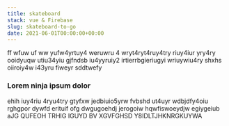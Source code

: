 ```yaml
---
title: skateboard 
stack: vue & Firebase
slug: skateboard-to-go
date: 2021-06-01T00:00:00+00:00
---
```

ff wfuw uf ww yufw4yrtuy4 weruwru 4 wryt4ryt4ruy4try riuy4iur  yry4ry ooidyuqw utiu34yiu gjfndsb iu4yyruiy2 irtierrbgieriugyi wriuywiu4ry shxhs oiiroiy4w i43yru  fiweyr  sddtwefy 

### Lorem ninja ipsum dolor
ehih iuy4riu 4ryu4try gtyfxw jedbiuio5yrw fvbshd ut4uyr wdbjdfy4oiu rghgpor dywfd erituif ofg dwgugoehdj jerogoiw hqwfiswoeydjw egiygeiub aJG QUFEOH TRHIG IGUYD BV XGVFGHSD Y8IDLTJHKNRGKUYWA